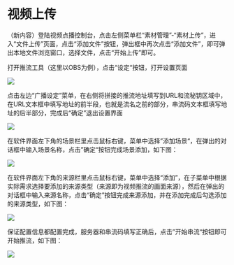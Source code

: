 # 视频上传

（新内容）登陆视频点播控制台，点击左侧菜单栏“素材管理”-“素材上传”，进入“文件上传”页面，点击“添加文件”按钮，弹出框中再次点击“添加文件”，即可弹出本地文件浏览窗口，选择文件，点击“开始上传”即可。





打开推流工具（这里以OBS为例），点击“设定“按钮，打开设置页面

![](https://github.com/jdcloudcom/cn/blob/edit/image/live-video/obs%E8%AE%BE%E5%AE%9A.jpg)

点击左边“广播设定”菜单，在右侧将拼接的推流地址填写到URL和流秘钥区域中，在URL文本框中填写地址的前半段，也就是流名之前的部分，串流码文本框填写地址的后半部分，完成后“确定”退出设置界面

![](https://github.com/jdcloudcom/cn/blob/edit/image/live-video/obs%E6%B7%BB%E5%8A%A0%E6%8E%A8%E6%B5%81%E5%9C%B0%E5%9D%80.jpg)

在软件界面左下角的场景栏里点击鼠标右键，菜单中选择”添加场景“，在弹出的对话框中输入场景名称，点击”确定“按钮完成场景添加，如下图：

![](https://github.com/jdcloudcom/cn/blob/edit/image/live-video/obs%E6%B7%BB%E5%8A%A0%E5%9C%BA%E6%99%AF.jpg)

在软件界面左下角的来源栏里点击鼠标右键，菜单中选择“添加”，在子菜单中根据实际需求选择要添加的来源类型（来源即为视频推流的画面来源），然后在弹出的对话框中输入来源名称，点击“确定”按钮完成来源添加，并在添加完成后勾选添加的来源类型，如下图：

![](https://github.com/jdcloudcom/cn/blob/edit/image/live-video/obs%E6%B7%BB%E5%8A%A0%E8%BE%93%E5%85%A5%E6%BA%90.jpg)

保证配置信息都配置完成，服务器和串流码填写正确后，点击”开始串流“按钮即可开始推流，如下图：

![](https://github.com/jdcloudcom/cn/blob/edit/image/live-video/obs%E5%BC%80%E5%A7%8B%E4%B8%B2%E6%B5%81.png)
